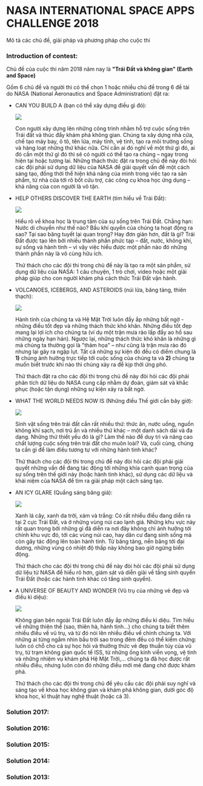 # NASA INTERNATIONAL SPACE APPS CHALLENGE 2018

Mô tả các chủ đề, giải pháp và phương pháp cho cuộc thi

### Introduction of contest:
Chủ đề của cuộc thi năm 2018 năm nay là **"Trái Đất và không gian" (Earth and Space)**

Gồm 6 chủ đề và người thi có thể chọn 1 hoặc nhiều chủ đề trong 6 đề tài do NASA (National Aeronautics and Space Administration) đặt ra:
 
+ CAN YOU BUILD A (bạn có thể xây dựng điều gì đó): 
  
  ![](https://pbs.twimg.com/media/DkAHi1MXgAAOm4l.jpg:large)
  
  Con người xây dựng lên những công trình nhằm hỗ trợ cuộc sống trên Trái đất và thúc đẩy khám phá không gian. Chúng ta xây dựng nhà cửa, chế tạo máy bay, ô tô, tên lửa, máy tính, vệ tinh, tạo ra môi trường sống và hàng loạt những thứ khác nữa. Chỉ cần ai đó nghĩ về một thứ gì đó, ai đó cần một thứ gì đó thì sẽ có người có thể tạo ra chúng – ngay trong hiện tại hoặc tương lai. Những
thách thức đặt ra trong chủ đề này đòi hỏi các đội phải sử dụng dữ liệu của NASA để giải quyết vấn đề một cách sáng tạo, đồng thời thể hiện khả năng của mình trong việc tạo ra sản phẩm, từ nhà cửa tới rô bốt cứu trợ, các công cụ khoa học ứng dụng – khả năng của con người là vô tận.

+ HELP OTHERS DISCOVER THE EARTH (tìm hiểu về Trái Đất):

  ![](https://pbs.twimg.com/media/DkAIH8WWwAIliXC.jpg:large)
  
  Hiểu rõ về khoa học là trung tâm của sự sống trên Trái Đất. Chẳng hạn: Nước di chuyển như thế nào? Bầu khí quyển của chúng ta hoạt động ra sao? Tại sao băng tuyết lại quan trọng? Hay đơn giản hơn, đất là gì? Trái Đất được tạo lên bởi nhiều thành phần phức tạp – đất, nước, không khí, sự sống và hành tinh – vì vậy việc hiểu được một phần nào đó những thành phần này là vô cùng hữu ích.
  
  Thử thách cho các đội thi trong chủ đề này là tạo ra một sản phẩm, sử dụng dữ liệu của NASA: 1 câu chuyện, 1 trò chơi, video hoặc một giải pháp giúp cho con người khám phá cách thức Trái Đất vận hành.
  
+ VOLCANOES, ICEBERGS, AND ASTEROIDS (núi lửa, băng tảng, thiên thạch):

  ![](https://pbs.twimg.com/media/DkAIfxwXoAIg2Rf.jpg:large)

  Hành tinh của chúng ta và Hệ Mặt Trời luôn đầy ắp những bất ngờ - những điều tốt đẹp và những thách thức khó khăn. Những điều tốt đẹp mang lại lợi ích cho chúng ta (ví dụ một trận mưa rào lấp đầy ao hồ sau những ngày hạn hán). Ngược lại, những thách thức khó khăn là những gì mà chúng ta thường gọi là "thảm họa" – như cũng là trận mưa rào đó nhưng lại gây ra ngập lụt. Tất cả những sự kiện đó đều có điểm chung là **1)** chúng ảnh hưởng trực tiếp tới cuộc sống của chúng ta và **2)** chúng ta muốn biết trước khi nào thì chúng xảy ra để kịp thời ứng phó.
  
  Thử thách đặt ra cho các đội thi trong chủ đề này đòi hỏi các đội phải phân tích dữ liệu do NASA cung cấp nhằm dự đoán, giám sát và khắc phục (hoặc tận dụng) những sự kiện xảy ra bất ngờ.
  
+ WHAT THE WORLD NEEDS NOW IS (Những điều Thế giới cần bây giờ):

  ![](https://pbs.twimg.com/media/DkAI3uXX4AA02PM.jpg:large)
  
  Sinh vật sống trên trái đất cần rất nhiều thứ: thức ăn, nước uống, nguồn không khí sạch, nơi trú ẩn và nhiều thứ khác – một danh sách dài và đa dạng. Những thứ thiết yếu đó là gì? Làm thế nào để duy trì và nâng cao chất lượng cuộc sống trên trái đất cho muôn loài? Và, cuối cùng, chúng ta cần gì để làm điều tương tự với những hành tinh khác?
  
  Thử thách cho các đội thi trong chủ đề này đòi hỏi các đội phải giải quyết những vấn đề đang tác động tới những khía cạnh quan trọng của sự sống trên thế giới này (hoặc hành tinh khác), sử dụng các dữ liệu và khái niệm của NASA để tìm ra giải pháp một cách sáng tạo.
  
+ AN ICY GLARE (Quầng sáng băng giá):
  
  ![](https://pbs.twimg.com/media/DkAJVh5WwAAh9-F.jpg:large)
  
  Xanh lá cây, xanh da trời, xám và trắng: Có rất nhiều điều đang diễn ra tại 2 cực Trái Đất, và ở những vùng núi cao lạnh giá. Những khu vực này rất quan trọng bởi những gì đã diễn ra nơi đây không chỉ ảnh hưởng tới chính khu vực đó, tới các vùng núi cao, hay dân cư đang sinh sống mà còn gây tác động lên toàn hành tinh. Từ băng tảng, nền băng tới đại dương, những vùng có nhiệt độ thấp này không bao giờ ngừng biến động.
  
  Thử thách cho các đội thi trong chủ đề này đòi hỏi các đội phải sử dụng dữ liệu từ NASA để hiểu rõ hơn, giám sát và diễn giải về tầng sinh quyển Trái Đất (hoặc các hành tinh khác có tầng sinh quyển).
  
+ A UNIVERSE OF BEAUTY AND WONDER (Vũ trụ của những vẻ đẹp và điều kì diệu):
  
  ![](https://pbs.twimg.com/media/DkAJ5yuWsAAqz07.jpg:large)
  
  Không gian bên ngoài Trái Đất luôn đầy ắp những điều kì diệu. Tìm hiểu về những thiên thể (sao, thiên hà, hành tinh...) cho chúng ta biết thêm nhiều điều về vũ trụ, và từ đó nói lên nhiều điều về chính chúng ta. Với những ai từng ngắm nhìn bầu trời sao trong đêm đều có thể kiểm chứng: luôn có chỗ cho cả sự học hỏi và thưởng thức vẻ đẹp thuần túy của vũ trụ, từ trạm không gian quốc tế ISS, từ những ống kính viễn vọng, vệ tinh và những nhiệm vụ khám phá Hệ Mặt Trời,... chúng ta đã học được rất nhiều điều, nhưng luôn còn đó những điều mới mẻ đang chờ được khám phá.
  
  Thử thách cho các đội thi trong chủ đề yêu cầu các đội phải suy nghĩ và sáng tạo về khoa học
không gian và khám phá không gian, dưới góc độ khoa học, kĩ thuật hay nghệ thuật (hoặc cả 3).


### Solution 2017:

### Solution 2016:

### Solution 2015:

### Solution 2014:

### Solution 2013:
